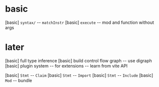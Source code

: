 # basic

[basic] `syntax/` -- `matchInstr`
[basic] `execute` -- mod and function without args

# later

[basic] full type inference
[basic] build control flow graph -- use digraph
[basic] plugin system -- for extensions -- learn from vite API

[basic] `Stmt` -- `Claim`
[basic] `Stmt` -- `Import`
[basic] `Stmt` -- `Include`
[basic] `Mod` -- bundle
